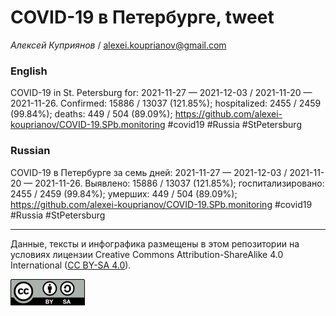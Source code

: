 COVID-19 в Петербурге, tweet
============================

*Алексей Куприянов* /
<a href="mailto:alexei.kouprianov@gmail.com" class="email">alexei.kouprianov@gmail.com</a>

### English

COVID-19 in St. Petersburg for: 2021-11-27 — 2021-12-03 / 2021-11-20 —
2021-11-26. Сonfirmed: 15886 / 13037 (121.85%); hospitalized: 2455 /
2459 (99.84%); deaths: 449 / 504 (89.09%);
<a href="https://github.com/alexei-kouprianov/COVID-19.SPb.monitoring" class="uri">https://github.com/alexei-kouprianov/COVID-19.SPb.monitoring</a>
\#covid19 \#Russia \#StPetersburg

### Russian

COVID-19 в Петербурге за семь дней: 2021-11-27 — 2021-12-03 / 2021-11-20
— 2021-11-26. Выявлено: 15886 / 13037 (121.85%); госпитализировано: 2455
/ 2459 (99.84%); умерших: 449 / 504 (89.09%);
<a href="https://github.com/alexei-kouprianov/COVID-19.SPb.monitoring" class="uri">https://github.com/alexei-kouprianov/COVID-19.SPb.monitoring</a>
\#covid19 \#Russia \#StPetersburg

------------------------------------------------------------------------

Данные, тексты и инфографика размещены в этом репозитории на условиях
лицензии Creative Commons Attribution-ShareAlike 4.0 International ([CC
BY-SA 4.0](https://creativecommons.org/licenses/by-sa/4.0/)).

![](../misc/CC-BY-SA-icon.png "CC-BY-SA")

